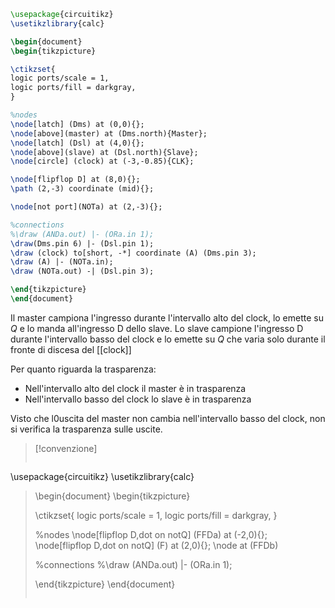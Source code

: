 ```tikz
\usepackage{circuitikz}
\usetikzlibrary{calc}

\begin{document}
\begin{tikzpicture}

\ctikzset{
logic ports/scale = 1,
logic ports/fill = darkgray,
}

%nodes
\node[latch] (Dms) at (0,0){};
\node[above](master) at (Dms.north){Master};
\node[latch] (Dsl) at (4,0){};
\node[above](slave) at (Dsl.north){Slave};
\node[circle] (clock) at (-3,-0.85){CLK};

\node[flipflop D] at (8,0){};
\path (2,-3) coordinate (mid){};

\node[not port](NOTa) at (2,-3){};

%connections
%\draw (ANDa.out) |- (ORa.in 1);
\draw(Dms.pin 6) |- (Dsl.pin 1);
\draw (clock) to[short, -*] coordinate (A) (Dms.pin 3);
\draw (A) |- (NOTa.in);
\draw (NOTa.out) -| (Dsl.pin 3);

\end{tikzpicture}
\end{document}
```
Il master campiona l'ingresso durante l'intervallo alto del clock, lo emette su $Q$ e lo manda all'ingresso D dello slave.
Lo slave campione l'ingresso D durante l'intervallo basso del clock e lo emette su $Q$ che varia solo durante il fronte di discesa del [[clock]]


Per quanto riguarda la trasparenza:
- Nell'intervallo alto del clock il master è in trasparenza
- Nell'intervallo basso del clock lo slave è in trasparenza

Visto che l0uscita del master non cambia nell'intervallo basso del clock, non si verifica la trasparenza sulle uscite.


>[!convenzione]
> ```tikz
\usepackage{circuitikz}
\usetikzlibrary{calc}
>
>\begin{document}
>\begin{tikzpicture}
>
>\ctikzset{
>logic ports/scale = 1,
>logic ports/fill = darkgray,
>}
>
>%nodes
>\node[flipflop D,dot on notQ] (FFDa) at (-2,0){};
>\node[flipflop D,dot on notQ] (F) at (2,0){};
>\node at (FFDb)
>
>%connections
>%\draw (ANDa.out) |- (ORa.in 1);
>
>\end{tikzpicture}
>\end{document}
>```
>